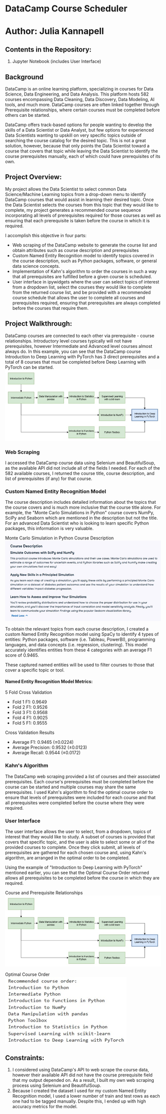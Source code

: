 # DataCamp Course Scheduler

# Author: Julia Kannapell

## Contents in the Repository:
1. Jupyter Notebook (includes User Interface)

## Background
DataCamp is an online learning platform, specializing in courses for Data Science, Data Engineering, and Data Analysis.  This platform hosts 582 courses encompassing Data Cleaning, Data Discovery, Data Modeling, AI tools, and much more.  DataCamp courses are often linked together through Prerequisite relationships, where certain courses must be completed before others can be started.

DataCamp offers track-based options for people wanting to develop the skills of a Data Scientist or Data Analyst, but few options for experienced Data Scientists wanting to upskill on very specific topics outside of searching the course catalog for the desired topic.  This is not a great solution, however, because that only points the Data Scientist toward a course that covers that topic while leaving the Data Scientist to identify the course prerequisites manually, each of which could have prerequisites of its own.

## Project Overview:
My project allows the Data Scientist to select common Data Science/Machine Learning topics from a drop-down menu to identify DataCamp courses that would assist in learning their desired topic.  Once the Data Scientist selects the courses from this topic that they would like to complete, my project generates a recommended course sequence incorporating all levels of prerequisites required for those courses as well as ensuring that each prerequisite is taken before the course in which it is required.

I accomplish this objective in four parts: 
- Web scraping of the DataCamp website to generate the course list and obtain attributes such as course description and prerequisites
- Custom Named Entity Recognition model to identify topics covered in the course description, such as Python packages, software, or general data science concepts.
- Implementation of Kahn's algorithm to order the courses in such a way that all prerequisites are fulfilled before a given course is scheduled.
- User interface in ipywidgets where the user can select topics of interest from a dropdown list, select the courses they would like to complete from the returned course list, and be provided with a recommended course schedule that allows the user to complete all courses and prerequisites required, ensuring that prerequisites are always completed before the courses that require them.

## Project Walkthrough:
DataCamp courses are connected to each other via prerequisite - course relationships.  Introductory level courses typically will not have prerequisites, however Intermediate and Advanced level courses almost always do.  In this example, you can see that the DataCamp course Introduction to Deep Learning with PyTorch has 3 direct prerequisites and a total of 8 courses that must be completed before Deep Learning with PyTorch can be started.
![alt text](https://github.com/juliakannapell/datacamp-course-scheduler/blob/main/DataCamp_Course_Flowchart.jpg?raw=true)

### Web Scraping
I accessed the DataCamp course data using Selenium and BeautifulSoup, as the available API did not include all of the fields I needed.  For each of the 582 available courses, I returned the course title, course description, and list of prerequisites (if any) for that course.

### Custom Named Entity Recognition Model
The course description includes detailed information about the topics that the course covers and is much more inclusive that the course title alone.  For example, the "Monte Carlo Simulations in Python" course covers NumPy, SciPy and Seaborn which are mentioned in the description but not the title.  For an advanced Data Scientist who is looking to learn specific Python packages, this information is very valuable.

Monte Carlo Simulation in Python Course Description
![alt text](https://github.com/juliakannapell/datacamp-course-scheduler/blob/main/Monte_Carlo_Simulation_Description.jpg?raw=true)

To obtain the relevant topics from each course description, I created a custom Named Entity Recognition model using SpaCy to identify 4 types of entities: Python packages, software (i.e. Tableau, PowerBI), programming languages, and data concepts (i.e. regression, clustering). This model accurately identifies entities from these 4 categories with an average F1 score of 0.9465.

These captured named entities will be used to filter courses to those that cover a specific topic or tool.

#### Named Entity Recognition Model Metrics:
5 Fold Cross Validation
- Fold 1 F1: 0.9649
- Fold 2 F1: 0.9526
- Fold 3 F1: 0.9568
- Fold 4 F1: 0.9025
- Fold 5 F1: 0.9555

Cross Validation Results
- Average F1: 0.9465 (±0.0224)
- Average Precision: 0.9532 (±0.0123)
- Average Recall: 0.9544 (±0.0172)

### Kahn's Algorithm
The DataCamp web scraping provided a list of courses and their associated prerequisites.  Each course's prerequisites must be completed before the course can be started and multiple courses may share the same prerequisites.  I used Kahn's algorithm to find the optimal course order to ensure that levels of prerequisites were included for each course and that all prerequisites were completed before the course where they were required.

### User Interface
The user interface allows the user to select, from a dropdown, topics of interest that they would like to study.  A subset of courses is provided that covers that specific topic, and the user is able to select some or all of the provided courses to complete.  Once they click submit, all levels of prerequisites are gathered for each chosen course and, using Kahn's algorithm, are arranged in the optimal order to be completed.

Using the example of "Introduction to Deep Learning with PyTorch" mentioned earlier, you can see that the Optimal Course Order returned allows all prerequisites to be completed before the course in which they are required.

Course and Prerequisite Relationships
![alt text](https://github.com/juliakannapell/datacamp-course-scheduler/blob/main/DataCamp_Course_Flowchart.jpg?raw=true)

Optimal Course Order <br>
![alt text](https://github.com/juliakannapell/datacamp-course-scheduler/blob/main/Optimal_Course_Order.jpg?raw=true)

## Constraints:
1. I considered using DataCamp's API to web scrape the course data, however their available API did not have the course prerequisite field that my output depended on.  As a result, I built my own web scraping process using Selenium and BeautifulSoup.
2. Because I created the dataset I used for my custom Named Entity Recognition model, I used a lower number of train and test rows as each one had to be tagged manually.  Despite this, I ended up with high accuracy metrics for the model.
